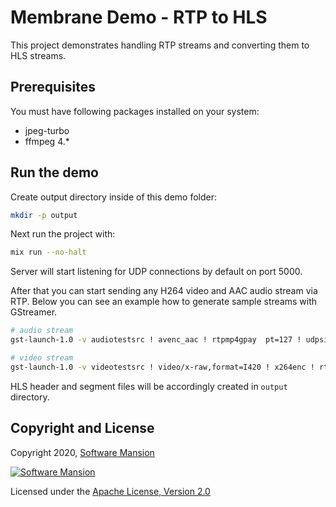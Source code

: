 # Membrane Demo - RTP to HLS
This project demonstrates handling RTP streams and converting them to HLS streams.

## Prerequisites
You must have following packages installed on your system:

* jpeg-turbo
* ffmpeg 4.*


## Run the demo
Create output directory inside of this demo folder:

```bash
mkdir -p output
```

Next run the project with:
```bash
mix run --no-halt
```

Server will start listening for UDP connections by default on port 5000.

After that you can start sending any H264 video and AAC audio stream
via RTP. Below you can see an example how to generate sample streams
with GStreamer.

```bash
# audio stream
gst-launch-1.0 -v audiotestsrc ! avenc_aac ! rtpmp4gpay  pt=127 ! udpsink host=127.0.0.1 port=5000

# video stream
gst-launch-1.0 -v videotestsrc ! video/x-raw,format=I420 ! x264enc ! rtph264pay pt=96 ! udpsink host=127.0.0.1 port=5000
```

HLS header and segment files will be accordingly created in `output` directory.

## Copyright and License

Copyright 2020, [Software Mansion](https://swmansion.com/?utm_source=git&utm_medium=readme&utm_campaign=membrane)

[![Software Mansion](https://membraneframework.github.io/static/logo/swm_logo_readme.png)](https://swmansion.com/?utm_source=git&utm_medium=readme&utm_campaign=membrane)

Licensed under the [Apache License, Version 2.0](LICENSE)

